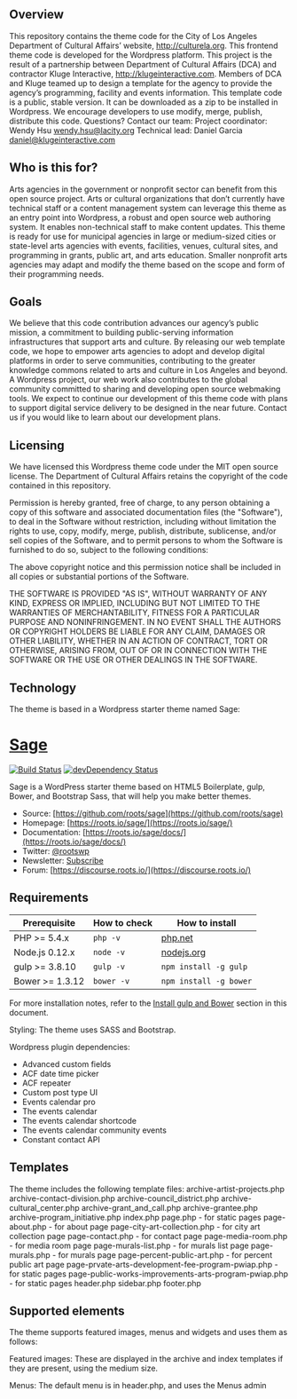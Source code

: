 ## Overview
This repository contains the theme code for the City of Los Angeles Department of Cultural Affairs’ website, http://culturela.org. This frontend theme code is developed for the Wordpress platform. This project is the result of a partnership between Department of Cultural Affairs (DCA) and contractor Kluge Interactive, http://klugeinteractive.com. Members of DCA and Kluge teamed up to design a template for the agency to provide the agency’s programming, facility and events information.
This template code is a public, stable version. It can be downloaded as a zip to be installed in Wordpress. We encourage developers to use modify, merge, publish, distribute this code. Questions? Contact our team:
Project coordinator: Wendy Hsu wendy.hsu@lacity.org
Technical lead: Daniel Garcia daniel@klugeinteractive.com 

## Who is this for?
Arts agencies in the government or nonprofit sector can benefit from this open source project. Arts or cultural organizations that don’t currently have technical staff or a content management system can leverage this theme as an entry point into Wordpress, a robust and open source web authoring system. It enables non-technical staff to make content updates. 
This theme is ready for use for municipal agencies in large or medium-sized cities or state-level arts agencies with events, facilities, venues, cultural sites, and programming in grants, public art, and arts education. Smaller nonprofit arts agencies may adapt and modify the theme based on the scope and form of their programming needs.

## Goals
We believe that this code contribution advances our agency’s public mission, a commitment to building public-serving information infrastructures that support arts and culture. By releasing our web template code, we hope to empower arts agencies to adopt and develop digital platforms in order to serve communities, contributing to the greater knowledge commons related to arts and culture in Los Angeles and beyond. A Wordpress project, our web work also contributes to the global community committed to sharing and developing open source webmaking tools. 
We expect to continue our development of this theme code with plans to support digital service delivery to be designed in the near future. Contact us if you would like to learn about our development plans.

## Licensing
We have licensed this Wordpress theme code under the MIT open source license. The Department of Cultural Affairs retains the copyright of the code contained in this repository. 

Permission is hereby granted, free of charge, to any person obtaining a copy of this software and associated documentation files (the "Software"), to deal in the Software without restriction, including without limitation the rights to use, copy, modify, merge, publish, distribute, sublicense, and/or sell copies of the Software, and to permit persons to whom the Software is furnished to do so, subject to the following conditions:

The above copyright notice and this permission notice shall be included in all copies or substantial portions of the Software.

THE SOFTWARE IS PROVIDED "AS IS", WITHOUT WARRANTY OF ANY KIND, EXPRESS OR IMPLIED, INCLUDING BUT NOT LIMITED TO THE WARRANTIES OF MERCHANTABILITY, FITNESS FOR A PARTICULAR PURPOSE AND NONINFRINGEMENT. IN NO EVENT SHALL THE AUTHORS OR COPYRIGHT HOLDERS BE LIABLE FOR ANY CLAIM, DAMAGES OR OTHER LIABILITY, WHETHER IN AN ACTION OF CONTRACT, TORT OR OTHERWISE, ARISING FROM, OUT OF OR IN CONNECTION WITH THE SOFTWARE OR THE USE OR OTHER DEALINGS IN THE SOFTWARE.

## Technology
The theme is based in a Wordpress starter theme named Sage:

# [Sage](https://roots.io/sage/)
[![Build Status](https://travis-ci.org/roots/sage.svg)](https://travis-ci.org/roots/sage)
[![devDependency Status](https://david-dm.org/roots/sage/dev-status.svg)](https://david-dm.org/roots/sage#info=devDependencies)

Sage is a WordPress starter theme based on HTML5 Boilerplate, gulp, Bower, and Bootstrap Sass, that will help you make better themes.

* Source: [https://github.com/roots/sage](https://github.com/roots/sage)
* Homepage: [https://roots.io/sage/](https://roots.io/sage/)
* Documentation: [https://roots.io/sage/docs/](https://roots.io/sage/docs/)
* Twitter: [@rootswp](https://twitter.com/rootswp)
* Newsletter: [Subscribe](http://roots.io/subscribe/)
* Forum: [https://discourse.roots.io/](https://discourse.roots.io/)

## Requirements

| Prerequisite    | How to check | How to install
| --------------- | ------------ | ------------- |
| PHP >= 5.4.x    | `php -v`     | [php.net](http://php.net/manual/en/install.php) |
| Node.js 0.12.x  | `node -v`    | [nodejs.org](http://nodejs.org/) |
| gulp >= 3.8.10  | `gulp -v`    | `npm install -g gulp` |
| Bower >= 1.3.12 | `bower -v`   | `npm install -g bower` |

For more installation notes, refer to the [Install gulp and Bower](#install-gulp-and-bower) section in this document.
 
Styling:
The theme uses SASS and Bootstrap. 

Wordpress plugin dependencies:
- Advanced custom fields
- ACF date time picker
- ACF repeater
- Custom post type UI
- Events calendar pro
- The events calendar
- The events calendar shortcode
- The events calendar community events
- Constant contact API

## Templates

The theme includes the following template files:
archive-artist-projects.php
archive-contact-division.php
archive-council_district.php
archive-cultural_center.php
archive-grant_and_call.php
archive-grantee.php
archive-program_initiative.php
index.php
page.php - for static pages
page-about.php - for about page
page-city-art-collection.php - for city art collection page
page-contact.php - for contact page
page-media-room.php - for media room page
page-murals-list.php - for murals list page
page-murals.php - for murals page
page-percent-public-art.php - for percent public art page
page-prvate-arts-development-fee-program-pwiap.php - for static pages
page-public-works-improvements-arts-program-pwiap.php - for static pages
header.php
sidebar.php
footer.php

## Supported elements
 
The theme supports featured images, menus and widgets and uses them as follows:
 
Featured images:
These are displayed in the archive and index templates if they are present, using the medium size.
 
Menus:
The default menu is in header.php, and uses the Menus admin
